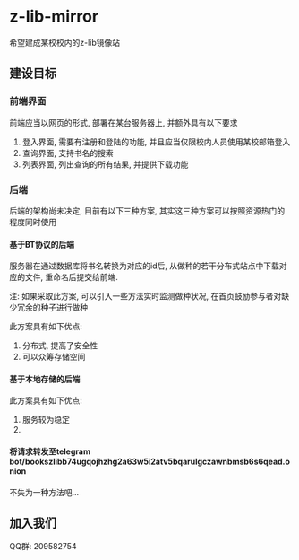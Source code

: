 # z-lib-mirror
希望建成某校校内的z-lib镜像站
## 建设目标
### 前端界面
前端应当以网页的形式, 部署在某台服务器上, 并额外具有以下要求
1. 登入界面, 需要有注册和登陆的功能, 并且应当仅限校内人员使用某校邮箱登入
2. 查询界面, 支持书名的搜索
3. 列表界面, 列出查询的所有结果, 并提供下载功能

### 后端
后端的架构尚未决定, 目前有以下三种方案, 其实这三种方案可以按照资源热门的程度同时使用
#### 基于BT协议的后端
服务器在通过数据库将书名转换为对应的id后, 从做种的若干分布式站点中下载对应的文件, 重命名后提交给前端.

注: 如果采取此方案, 可以引入一些方法实时监测做种状况, 在首页鼓励参与者对缺少冗余的种子进行做种

此方案具有如下优点:
1. 分布式, 提高了安全性
2. 可以众筹存储空间

#### 基于本地存储的后端
此方案具有如下优点:
1. 服务较为稳定
2. 

#### 将请求转发至telegram bot/bookszlibb74ugqojhzhg2a63w5i2atv5bqarulgczawnbmsb6s6qead.onion
不失为一种方法吧...
## 加入我们
QQ群: 209582754
